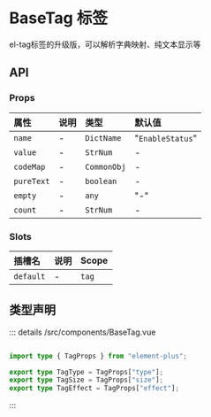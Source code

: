 # BaseTag 标签

el-tag标签的升级版，可以解析字典映射、纯文本显示等



## API 
### Props

|属性|说明|类型|默认值|
|:---|:---|:---|:---|
|`name`|-|`DictName`|"`EnableStatus`"|
|`value`|-|`StrNum`|-|
|`codeMap`|-|`CommonObj`|-|
|`pureText`|-|`boolean`|-|
|`empty`|-|`any`|"-"|
|`count`|-|`StrNum`|-|

### Slots

|插槽名|说明|Scope|
|:---|:---|:---|
|`default`|-|`tag`|



## 类型声明
::: details
/src/components/BaseTag.vue


``` ts

import type { TagProps } from "element-plus";

export type TagType = TagProps["type"];
export type TagSize = TagProps["size"];
export type TagEffect = TagProps["effect"];


```

:::  


